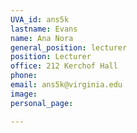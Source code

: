 ```yaml
---
UVA_id: ans5k
lastname: Evans
name: Ana Nora
general_position: lecturer
position: Lecturer
office: 212 Kerchof Hall
phone: 
email: ans5k@virginia.edu
image: 
personal_page:

---
```

